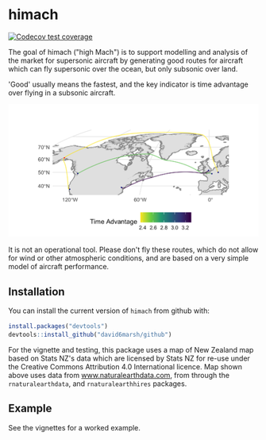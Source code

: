 # himach

<!-- badges: start -->
[![Codecov test coverage](https://codecov.io/gh/david6marsh/himach/branch/main/graph/badge.svg)](https://codecov.io/gh/david6marsh/himach?branch=main)
<!-- badges: end -->

The goal of himach ("high Mach") is to support modelling and analysis of the market for supersonic aircraft by generating good routes for aircraft which can fly supersonic over the ocean, but only subsonic over land. 

'Good' usually means the fastest, and the key indicator is time advantage over flying in a subsonic aircraft.

![Three example routes, including a refuel stop in Anchorage. (Original map: www.naturalearthdata.com)](vignettes/three_routes.png)

It is not an operational tool. Please don't fly these routes, which do not allow for wind or other atmospheric conditions, and are based on a very simple model of aircraft performance.

## Installation

You can install the current version of `himach` from github with:

``` r
install.packages("devtools")
devtools::install_github("david6marsh/github")
```

For the vignette and testing, this package uses a map of New Zealand map based on Stats NZ's data which are licensed by Stats NZ for re-use under the Creative Commons Attribution 4.0 International licence. Map shown above uses data from www.naturalearthdata.com, from through the `rnaturalearthdata`, and `rnaturalearthhires` packages. 

## Example

See the vignettes for a worked example.

